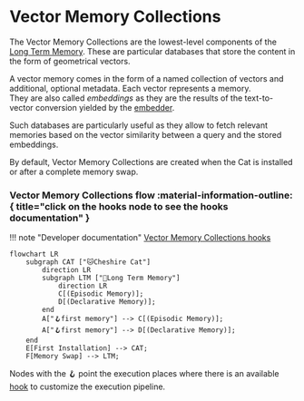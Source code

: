 # Vector Memory Collections

The Vector Memory Collections are the lowest-level components of the [Long Term Memory](long_term_memory.md). 
These are particular databases that store the content in the form of geometrical vectors.

A vector memory comes in the form of a named collection of vectors and additional, optional metadata.
Each vector represents a memory.  
They are also called *embeddings* as they are the results of the text-to-vector conversion yielded 
by the [embedder](../language_models/llm.md). 

Such databases are particularly useful as they allow to fetch relevant memories based on the vector similarity
between a query and the stored embeddings.

By default, Vector Memory Collections are created when the Cat is installed or after a complete memory swap.

### Vector Memory Collections flow :material-information-outline:{ title="click on the hooks node to see the hooks documentation" }

!!! note "Developer documentation"
    [Vector Memory Collections hooks](../../technical/plugins/hooks.md)

```mermaid
flowchart LR
    subgraph CAT ["🐱Cheshire Cat"]
        direction LR
        subgraph LTM ["🐘Long Term Memory"]
            direction LR
            C[(Episodic Memory)];
            D[(Declarative Memory)];
        end
        A["🪝first memory"] --> C[(Episodic Memory)];
        A["🪝first memory"] --> D[(Declarative Memory)];
    end
    E[First Installation] --> CAT;
    F[Memory Swap] --> LTM;
```

Nodes with the :hook: point the execution places where there is an available [hook](../plugins/hooks.md) to customize the execution pipeline.



